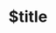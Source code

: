 ---
title: $title
second_title: Aspose.Note cho Tham chiếu API .NET
description: $description
type: docs
weight: $weight
url: /vi/net/$ref/
---